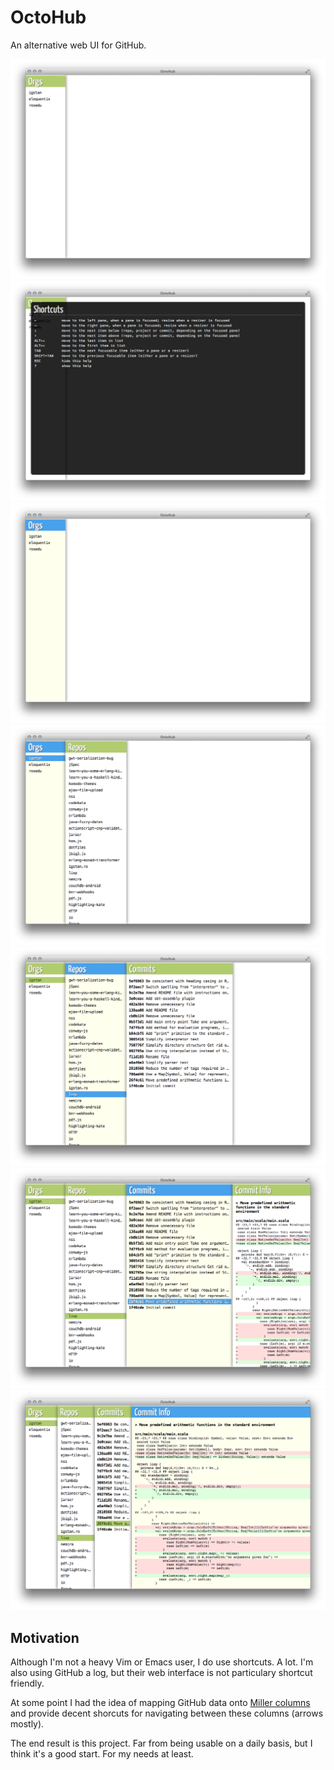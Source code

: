 OctoHub
=======

An alternative web UI for GitHub.

![screen 01](public/img/screen-01.png)
![screen 02](public/img/screen-02.png)
![screen 03](public/img/screen-03.png)
![screen 04](public/img/screen-04.png)
![screen 05](public/img/screen-05.png)
![screen 06](public/img/screen-06.png)
![screen 07](public/img/screen-07.png)

Motivation
----------

Although I'm not a heavy Vim or Emacs user, I do use shortcuts. A lot. I'm also
using GitHub a log, but their web interface is not particulary shortcut friendly.

At some point I had the idea of mapping GitHub data onto [Miller columns][0] and
provide decent shorcuts for navigating between these columns (arrows mostly).

The end result is this project. Far from being usable on a daily basis, but I
think it's a good start. For my needs at least.

[0]: http://en.wikipedia.org/wiki/Miller_columns

